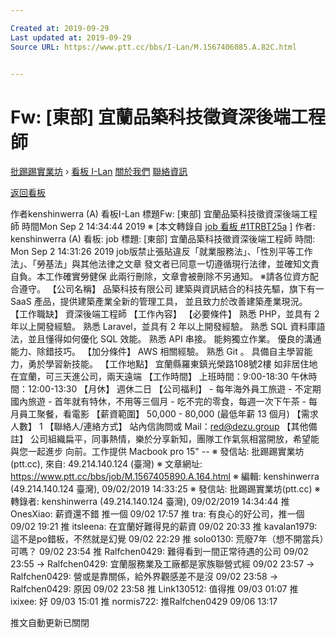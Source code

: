 ```yaml
---

Created at: 2019-09-29
Last updated at: 2019-09-29
Source URL: https://www.ptt.cc/bbs/I-Lan/M.1567406085.A.82C.html


---
```


# Fw: [東部] 宜蘭品築科技徵資深後端工程師


[批踢踢實業坊](https://www.ptt.cc/bbs/) › [看板 I-Lan](https://www.ptt.cc/bbs/I-Lan/index.html) [關於我們](https://www.ptt.cc/about.html) [聯絡資訊](https://www.ptt.cc/contact.html)

[返回看板](https://www.ptt.cc/bbs/I-Lan/index.html)

作者kenshinwerra (A)
看板I-Lan
標題Fw: \[東部\] 宜蘭品築科技徵資深後端工程師
時間Mon Sep 2 14:34:44 2019
※ \[本文轉錄自 [job 看板 #1TRBT25a](https://www.ptt.cc/bbs/job/M.1567405890.A.164.html) \] 作者: kenshinwerra (A) 看板: job 標題: \[東部\] 宜蘭品築科技徵資深後端工程師 時間: Mon Sep 2 14:31:26 2019 job版禁止張貼違反「就業服務法」、「性別平等工作法」、「勞基法」與其他法律之文章 發文者已同意一切遵循現行法律，並確知文責自負。本工作確實勞健保 此兩行刪除，文章會被刪除不另通知。 ※請各位資方配合遵守。 【公司名稱】 品築科技有限公司 建築與資訊結合的科技先驅，旗下有一 SaaS 產品，提供建築產業全新的管理工具， 並且致力於改善建築產業現況。 【工作職缺】 資深後端工程師 【工作內容】 【必要條件】 熟悉 PHP，並具有 2 年以上開發經驗。 熟悉 Laravel，並具有 2 年以上開發經驗。 熟悉 SQL 資料庫語法，並且懂得如何優化 SQL 效能。 熟悉 API 串接。 能夠獨立作業。 優良的溝通能力、除錯技巧。 【加分條件】 AWS 相關經驗。 熟悉 Git 。 具備自主學習能力，勇於學習新技能。 【工作地點】 宜蘭縣羅東鎮光榮路108號2樓 如非居住地在宜蘭，可三天進公司，兩天遠端 【工作時間】 上班時間：9:00-18:30 午休時間：12:00-13:30 【月休】 週休二日 【公司福利】 - 每年海外員工旅遊 - 不定期國內旅遊 - 首年就有特休，不用等三個月 - 吃不完的零食，每週一次下午茶 - 每月員工聚餐，看電影 【薪資範圍】 50,000 - 80,000 (最低年薪 13 個月) 【需求人數】 1 【聯絡人/連絡方式】 站內信詢問或 Mail：red@dezu.group 【其他備註】 公司組織扁平，同事熱情，樂於分享新知，團隊工作氣氛相當開放，希望能與您一起進步 向前。工作提供 Macbook pro 15" -- ※ 發信站: 批踢踢實業坊(ptt.cc), 來自: 49.214.140.124 (臺灣) ※ 文章網址: <https://www.ptt.cc/bbs/job/M.1567405890.A.164.html> ※ 編輯: kenshinwerra (49.214.140.124 臺灣), 09/02/2019 14:33:25 ※ 發信站: 批踢踢實業坊(ptt.cc) ※ 轉錄者: kenshinwerra (49.214.140.124 臺灣), 09/02/2019 14:34:44
推 OnesXiao: 薪資還不錯 推一個 09/02 17:57
推 tra: 有良心的好公司，推一個 09/02 19:21
推 itsleena: 在宜蘭好難得見的薪資 09/02 20:33
推 kavalan1979: 這不是po錯板，不然就是幻覺 09/02 22:29
推 solo0130: 荒廢7年（想不開當兵）可嗎？ 09/02 23:54
推 Ralfchen0429: 難得看到一間正常待遇的公司 09/02 23:55
→ Ralfchen0429: 宜蘭服務業及工廠都是家族聯營式經 09/02 23:57
→ Ralfchen0429: 營或是靠關係，給外界觀感差不是沒 09/02 23:58
→ Ralfchen0429: 原因 09/02 23:58
推 Link130512: 值得推 09/03 01:07
推 ixixee: 好 09/03 15:01
推 normis722: 推Ralfchen0429 09/06 13:17

推文自動更新已關閉

